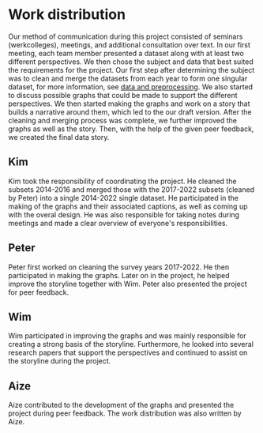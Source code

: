 # Work distribution

Our method of communication during this project consisted of seminars (werkcolleges), meetings, and additional consultation over text. In our first meeting, each team member presented a dataset along with at least two different perspectives. We then chose the subject and data that best suited the requirements for the project. Our first step after determining the subject was to clean and merge the datasets from each year to form one singular dataset, for more information, see [data and preprocessing](/docs/dataset-preprocessing.md). We also started to discuss possible graphs that could be made to support the different perspectives. We then started making the graphs and work on a story that builds a narrative around them, which led to the our draft version. After the cleaning and merging process was complete, we further improved the graphs as well as the story. Then, with the help of the given peer feedback, we created the final data story.


## Kim

Kim took the responsibility of coordinating the project. He cleaned the subsets 2014-2016 and merged those with the 2017-2022 subsets (cleaned by Peter) into a single 2014-2022 single dataset. He participated in the making of the graphs and their associated captions, as well as coming up with the overal design. He was also responsible for taking notes during meetings and made a clear overview of everyone's responsibilities.

## Peter

Peter first worked on cleaning the survey years 2017-2022. He then participated in making the graphs. Later on in the project, he helped improve the storyline together with Wim. Peter also presented the project for peer feedback.

## Wim

Wim participated in improving the graphs and was mainly responsible for creating a strong basis of the storyline. Furthermore, he looked into several research papers that support the perspectives and continued to assist on the storyline during the project.

## Aize

Aize contributed to the development of the graphs and presented the project during peer feedback. The work distribution was also written by Aize.
